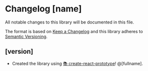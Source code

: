 # Changelog [name]

All notable changes to this library will be documented in this file.

The format is based on [Keep a Changelog](http://keepachangelog.com/en/1.0.0/) and this library adheres to [Semantic Versioning](http://semver.org/spec/v2.0.0.html).

## [version]

* Created the library using [📚 create-react-prototype](https://github.com/PatrickSachs/create-react-prototype)! @[fullname].

